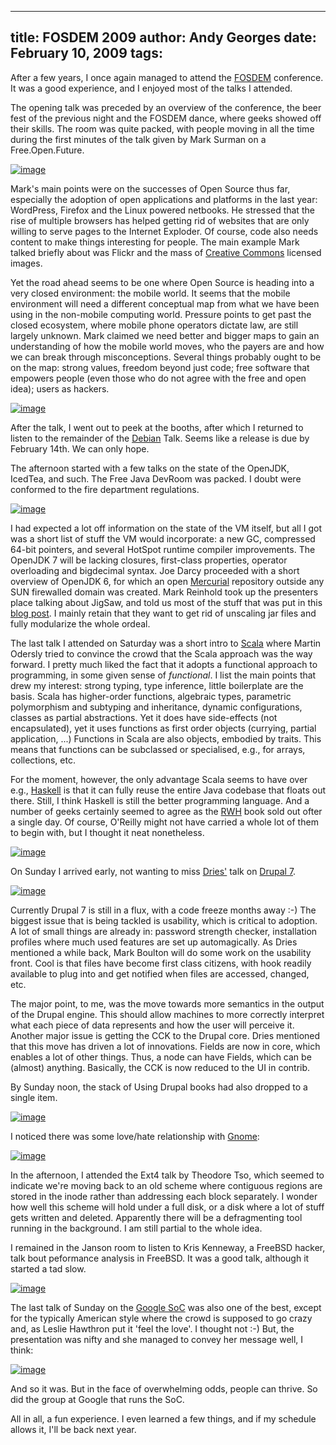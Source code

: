 -----
title:  FOSDEM 2009
author: Andy Georges
date: February 10, 2009
tags: 
-----







After a few years, I once again managed to attend the
[FOSDEM](http://fosdem.org/) conference. It was a good experience, and I
enjoyed most of the talks I attended.


The opening talk was preceded by an overview of the conference, the beer
fest of the previous night and the FOSDEM dance, where geeks showed off
their skills. The room was quite packed, with people moving in all the
time during the first minutes of the talk given by Mark Surman on a
Free.Open.Future.


[![image](71E880C1-5FC7-4F7A-AAB7-FFFF4D3E0628-1.jpg)](http://www.flickr.com/photos/itkovian/3261442552/)


Mark's main points were on the successes of Open Source thus far,
especially the adoption of open applications and platforms in the last
year: WordPress, Firefox and the Linux powered netbooks. He stressed
that the rise of multiple browsers has helped getting rid of websites
that are only willing to serve pages to the Internet Exploder. Of
course, code also needs content to make things interesting for people.
The main example Mark talked briefly about was Flickr and the mass of
[Creative Commons](http://creativecommons.org/) licensed images.


Yet the road ahead seems to be one where Open Source is heading into a
very closed environment: the mobile world. It seems that the mobile
environment will need a different conceptual map from what we have been
using in the non-mobile computing world. Pressure points to get past the
closed ecosystem, where mobile phone operators dictate law, are still
largely unknown. Mark claimed we need better and bigger maps to gain an
understanding of how the mobile world moves, who the payers are and how
we can break through misconceptions. Several things probably ought to be
on the map: strong values, freedom beyond just code; free software that
empowers people (even those who do not agree with the free and open
idea); users as hackers.


[![image](71E880C1-5FC7-4F7A-AAB7-FFFF4D3E0628-2.jpg)](http://www.flickr.com/photos/itkovian/3260596917/)


After the talk, I went out to peek at the booths, after which I returned
to listen to the remainder of the [Debian](http://www.debian.org/) Talk.
Seems like a release is due by February 14th. We can only hope.


The afternoon started with a few talks on the state of the OpenJDK,
IcedTea, and such. The Free Java DevRoom was packed. I doubt were
conformed to the fire department regulations.


[![image](71E880C1-5FC7-4F7A-AAB7-FFFF4D3E0628-3.jpg)](http://www.flickr.com/photos/itkovian/3260627013/)


I had expected a lot off information on the state of the VM itself, but
all I got was a short list of stuff the VM would incorporate: a new GC,
compressed 64-bit pointers, and several HotSpot runtime compiler
improvements. The OpenJDK 7 will be lacking closures, first-class
properties, operator overloading and bigdecimal syntax. Joe Darcy
proceeded with a short overview of OpenJDK 6, for which an open
[Mercurial](http://www.selenic.com/mercurial/wiki/) repository outside
any SUN firewalled domain was created. Mark Reinhold took up the
presenters place talking about JigSaw, and told us most of the stuff
that was put in this [blog post](http://blogs.sun.com/mr/entry/jigsaw).
I mainly retain that they want to get rid of unscaling jar files and
fully modularize the whole ordeal.


The last talk I attended on Saturday was a short intro to
[Scala](http://www.scala-lang.org/) where Martin Odersly tried to
convince the crowd that the Scala approach was the way forward. I pretty
much liked the fact that it adopts a functional approach to programming,
in some given sense of *functional*. I list the main points that drew my
interest: strong typing, type inference, little boilerplate are the
basis. Scala has higher-order functions, algebraic types, parametric
polymorphism and subtyping and inheritance, dynamic configurations,
classes as partial abstractions. Yet it does have side-effects (not
encapsulated), yet it uses functions as first order objects (currying,
partial application, ...) Functions in Scala are also objects, embodied
by traits. This means that functions can be subclassed or specialised,
e.g., for arrays, collections, etc.


For the moment, however, the only advantage Scala seems to have over
e.g., [Haskell](http://haskel.org/) is that it can fully reuse the
entire Java codebase that floats out there. Still, I think Haskell is
still the better programming language. And a number of geeks certainly
seemed to agree as the [RWH](http://book.realworldhaskell.org/) book
sold out ofter a single day. Of course, O'Reilly might not have carried
a whole lot of them to begin with, but I thought it neat nonetheless.


[![image](71E880C1-5FC7-4F7A-AAB7-FFFF4D3E0628-4.jpg)](http://www.flickr.com/photos/itkovian/3261431400/)


On Sunday I arrived early, not wanting to miss
[Dries'](http://buytaert.net/) talk on [Drupal 7](http://drupal.org/).


[![image](71E880C1-5FC7-4F7A-AAB7-FFFF4D3E0628-5.jpg)](http://www.flickr.com/photos/itkovian/3263794313/)


Currently Drupal 7 is still in a flux, with a code freeze months away
:-) The biggest issue that is being tackled is usability, which is
critical to adoption. A lot of small things are already in: password
strength checker, installation profiles where much used features are set
up automagically. As Dries mentioned a while back, Mark Boulton will do
some work on the usability front. Cool is that files have become first
class citizens, with hook readily available to plug into and get
notified when files are accessed, changed, etc.


The major point, to me, was the move towards more semantics in the
output of the Drupal engine. This should allow machines to more
correctly interpret what each piece of data represents and how the user
will perceive it. Another major issue is getting the CCK to the Drupal
core. Dries mentioned that this move has driven a lot of innovations.
Fields are now in core, which enables a lot of other things. Thus, a
node can have Fields, which can be (almost) anything. Basically, the CCK
is now reduced to the UI in contrib.


By Sunday noon, the stack of Using Drupal books had also dropped to a
single item.


[![image](71E880C1-5FC7-4F7A-AAB7-FFFF4D3E0628-6.jpg)](http://www.flickr.com/photos/itkovian/3264646268/)


I noticed there was some love/hate relationship with
[Gnome](http://gnome.org/):


[![image](71E880C1-5FC7-4F7A-AAB7-FFFF4D3E0628-7.jpg)](http://www.flickr.com/photos/itkovian/3263838801/)


In the afternoon, I attended the Ext4 talk by Theodore Tso, which seemed
to indicate we're moving back to an old scheme where contiguous regions
are stored in the inode rather than addressing each block separately. I
wonder how well this scheme will hold under a full disk, or a disk where
a lot of stuff gets written and deleted. Apparently there will be a
defragmenting tool running in the background. I am still partial to the
whole idea.


I remained in the Janson room to listen to Kris Kenneway, a FreeBSD
hacker, talk bout peformance analysis in FreeBSD. It was a good talk,
although it started a tad slow.


[![image](71E880C1-5FC7-4F7A-AAB7-FFFF4D3E0628-8.jpg)](http://www.flickr.com/photos/itkovian/3263847491/)


The last talk of Sunday on the [Google
SoC](http://code.google.com/soc/2008/) was also one of the best, except
for the typically American style where the crowd is supposed to go crazy
and, as Leslie Hawthron put it 'feel the love'. I thought not :-) But,
the presentation was nifty and she managed to convey her message well, I
think:


[![image](71E880C1-5FC7-4F7A-AAB7-FFFF4D3E0628-9.jpg)](http://www.flickr.com/photos/itkovian/3264684934/)


And so it was. But in the face of overwhelming odds, people can thrive.
So did the group at Google that runs the SoC.


All in all, a fun experience. I even learned a few things, and if my
schedule allows it, I'll be back next year.





